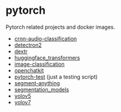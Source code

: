 # pytorch
Pytorch related projects and docker images.

* [crnn-audio-classification](crnn-audio-classification)
* [detectron2](detectron2)
* [dextr](dextr)
* [huggingface_transformers](huggingface_transformers)
* [image-classification](image-classification)
* [openchatkit](openchatkit)
* [pytorch-test](pytorch-test) (just a testing script)
* [segment-anything](segment-anything)
* [segmentation_models](segmentation_models)
* [yolov5](yolov5)
* [yolov7](yolov7)

